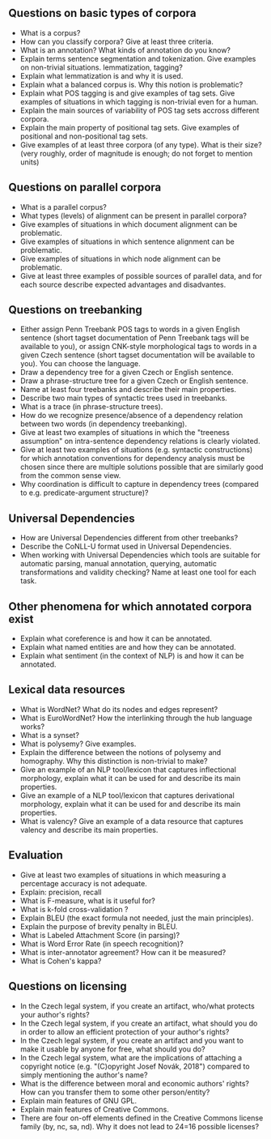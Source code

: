 ## Questions on basic types of corpora
- What is a corpus?
- How can you classify corpora? Give at least three criteria.
- What is an annotation? What kinds of annotation do you know?
- Explain terms sentence segmentation and tokenization. Give examples on non-trivial situations. lemmatization, tagging?
- Explain what lemmatization is and why it is used.
- Explain what a balanced corpus is. Why this notion is problematic?
- Explain what POS tagging is and give examples of tag sets. Give examples of situations in which tagging is non-trivial even for a human.
- Explain the main sources of variability of POS tag sets accross different corpora.
- Explain the main property of positional tag sets. Give examples of positional and non-positional tag sets.
- Give examples of at least three corpora (of any type). What is their size? (very roughly, order of magnitude is enough; do not forget to mention units)

## Questions on parallel corpora
- What is a parallel corpus?
- What types (levels) of alignment can be present in parallel corpora?
- Give examples of situations in which document alignment can be problematic.
- Give examples of situations in which sentence alignment can be problematic.
- Give examples of situations in which node alignment can be problematic.
- Give at least three examples of possible sources of parallel data, and for each source describe expected advantages and disadvantes.

## Questions on treebanking
- Either assign Penn Treebank POS tags to words in a given English sentence (short tagset documentation of Penn Treebank tags will be available to you), or assign CNK-style morphological tags to words in a given Czech sentence (short tagset documentation will be available to you). You can choose the language.
- Draw a dependency tree for a given Czech or English sentence.
- Draw a phrase-structure tree for a given Czech or English sentence.
- Name at least four treebanks and describe their main properties.
- Describe two main types of syntactic trees used in treebanks.
- What is a trace (in phrase-structure trees).
- How do we recognize presence/absence of a dependency relation between two words (in dependency treebanking).
- Give at least two examples of situations in which the "treeness assumption" on intra-sentence dependency relations is clearly violated.
- Give at least two examples of situations (e.g. syntactic constructions) for which annotation conventions for dependency analysis must be chosen since there are multiple solutions possible that are similarly good from the common sense view.
- Why coordination is difficult to capture in dependency trees (compared to e.g. predicate-argument structure)?

## Universal Dependencies
- How are Universal Dependencies different from other treebanks?
- Describe the CoNLL-U format used in Universal Dependencies.
- When working with Universal Dependencies which tools are suitable for automatic parsing, manual annotation, querying, automatic transformations and validity checking? Name at least one tool for each task.

## Other phenomena for which annotated corpora exist
- Explain what coreference is and how it can be annotated.
- Explain what named entities are and how they can be annotated.
- Explain what sentiment (in the context of NLP) is and how it can be annotated.

## Lexical data resources
- What is WordNet? What do its nodes and edges represent?
- What is EuroWordNet? How the interlinking through the hub language works?
- What is a synset?
- What is polysemy? Give examples.
- Explain the difference between the notions of polysemy and homography. Why this distinction is non-trivial to make?
- Give an example of an NLP tool/lexicon that captures inflectional morphology, explain what it can be used for and describe its main properties.
- Give an example of a NLP tool/lexicon that captures derivational morphology, explain what it can be used for and describe its main properties.
- What is valency? Give an example of a data resource that captures valency and describe its main properties.

## Evaluation
- Give at least two examples of situations in which measuring a percentage accuracy is not adequate.
- Explain: precision, recall
- What is F-measure, what is it useful for?
- What is k-fold cross-validation ?
- Explain BLEU (the exact formula not needed, just the main principles).
- Explain the purpose of brevity penalty in BLEU.
- What is Labeled Attachment Score (in parsing)?
- What is Word Error Rate (in speech recognition)?
- What is inter-annotator agreement? How can it be measured?
- What is Cohen's kappa?

## Questions on licensing
- In the Czech legal system, if you create an artifact, who/what protects your author's rights?
- In the Czech legal system, if you create an artifact, what should you do in order to allow an efficient protection of your author's rights?
- In the Czech legal system, if you create an artifact and you want to make it usable by anyone for free, what should you do?
- In the Czech legal system, what are the implications of attaching a copyright notice (e.g. "(C)opyright Josef Novák, 2018") compared to simply mentioning the author's name?
- What is the difference between moral and economic authors' rights? How can you transfer them to some other person/entity?
- Explain main features of GNU GPL.
- Explain main features of Creative Commons.
- There are four on-off elements defined in the Creative Commons license family (by, nc, sa, nd). Why it does not lead to 24=16 possible licenses?
